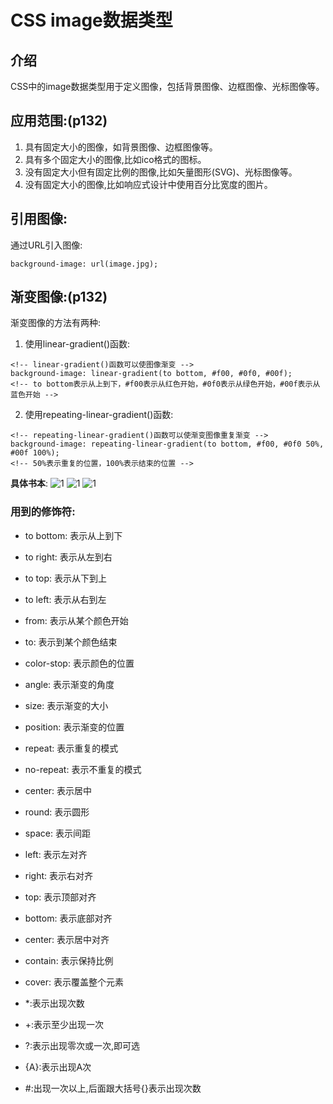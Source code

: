 # CSS image数据类型

## 介绍

CSS中的image数据类型用于定义图像，包括背景图像、边框图像、光标图像等。

## 应用范围:(p132)

1. 具有固定大小的图像，如背景图像、边框图像等。
2. 具有多个固定大小的图像,比如ico格式的图标。
3. 没有固定大小但有固定比例的图像,比如矢量图形(SVG)、光标图像等。
4. 没有固定大小的图像,比如响应式设计中使用百分比宽度的图片。


## 引用图像:

通过URL引入图像:

```
background-image: url(image.jpg);
```


## 渐变图像:(p132)

渐变图像的方法有两种:
1. 使用linear-gradient()函数:
```
<!-- linear-gradient()函数可以使图像渐变 -->
background-image: linear-gradient(to bottom, #f00, #0f0, #00f);
<!-- to bottom表示从上到下，#f00表示从红色开始，#0f0表示从绿色开始，#00f表示从蓝色开始 -->
```
2. 使用repeating-linear-gradient()函数:
```
<!-- repeating-linear-gradient()函数可以使渐变图像重复渐变 -->
background-image: repeating-linear-gradient(to bottom, #f00, #0f0 50%, #00f 100%);
<!-- 50%表示重复的位置，100%表示结束的位置 -->
```

**具体书本**:
![1]()
![1]()
![1]()




### 用到的修饰符:
- to bottom: 表示从上到下
- to right: 表示从左到右
- to top: 表示从下到上
- to left: 表示从右到左
- from: 表示从某个颜色开始
- to: 表示到某个颜色结束
- color-stop: 表示颜色的位置
- angle: 表示渐变的角度
- size: 表示渐变的大小
- position: 表示渐变的位置
- repeat: 表示重复的模式
- no-repeat: 表示不重复的模式
- center: 表示居中
- round: 表示圆形
- space: 表示间距
- left: 表示左对齐
- right: 表示右对齐
- top: 表示顶部对齐
- bottom: 表示底部对齐
- center: 表示居中对齐
- contain: 表示保持比例
- cover: 表示覆盖整个元素

- *:表示出现次数
- +:表示至少出现一次
- ?:表示出现零次或一次,即可选
- {A}:表示出现A次
- #:出现一次以上,后面跟大括号{}表示出现次数